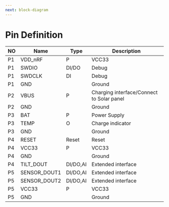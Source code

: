 ```yaml
---
next: block-diagram
---
```


# Pin Definition

<rk-img
  src="/assets/images/datasheet/rak8212/pin-definition.png"
  width="100%"
  figure-number="1"
  caption="RAK8212 Pin Definition"
/>

| NO  | Name         | Type     | Description                               |
| --- | ------------ | -------- | ----------------------------------------- |
| P1  | VDD_nRF      | P        | VCC33                                     |
| P1  | SWDIO        | DI/DO    | Debug                                     |
| P1  | SWDCLK       | DI       | Debug                                     |
| P1  | GND          |          | Ground                                    |
| P2  | VBUS         | P        | Charging interface/Connect to Solar panel |
| P2  | GND          |          | Ground                                    |
| P3  | BAT          | P        | Power Supply                              |
| P3  | TEMP         | O        | Charge indicator                          |
| P3  | GND          |          | Ground                                    |
| P4  | RESET        | Reset    | Reset                                     |
| P4  | VCC33        | P        | VCC33                                     |
| P4  | GND          |          | Ground                                    |
| P4  | TILT_DOUT    | DI/DO,AI | Extended interface                        |
| P5  | SENSOR_DOUT1 | DI/DO,AI | Extended interface                        |
| P5  | SENSOR_DOUT2 | DI/DO,AI | Extended interface                        |
| P5  | VCC33        | P        | VCC33                                     |
| P5  | GND          |          | Ground                                    |



